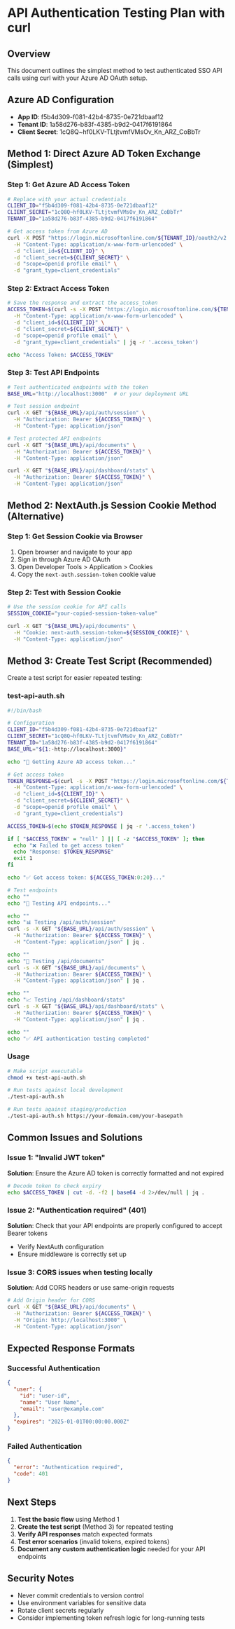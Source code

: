 # API Authentication Testing Plan with curl

## Overview
This document outlines the simplest method to test authenticated SSO API calls using curl with your Azure AD OAuth setup.

## Azure AD Configuration
- **App ID**: f5b4d309-f081-42b4-8735-0e721dbaaf12
- **Tenant ID**: 1a58d276-b83f-4385-b9d2-0417f6191864
- **Client Secret**: 1cQ8Q~hf0LKV-TLtjtvmfVMsOv_Kn_ARZ_CoBbTr

## Method 1: Direct Azure AD Token Exchange (Simplest)

### Step 1: Get Azure AD Access Token
```bash
# Replace with your actual credentials
CLIENT_ID="f5b4d309-f081-42b4-8735-0e721dbaaf12"
CLIENT_SECRET="1cQ8Q~hf0LKV-TLtjtvmfVMsOv_Kn_ARZ_CoBbTr"
TENANT_ID="1a58d276-b83f-4385-b9d2-0417f6191864"

# Get access token from Azure AD
curl -X POST "https://login.microsoftonline.com/${TENANT_ID}/oauth2/v2.0/token" \
  -H "Content-Type: application/x-www-form-urlencoded" \
  -d "client_id=${CLIENT_ID}" \
  -d "client_secret=${CLIENT_SECRET}" \
  -d "scope=openid profile email" \
  -d "grant_type=client_credentials"
```

### Step 2: Extract Access Token
```bash
# Save the response and extract the access_token
ACCESS_TOKEN=$(curl -s -X POST "https://login.microsoftonline.com/${TENANT_ID}/oauth2/v2.0/token" \
  -H "Content-Type: application/x-www-form-urlencoded" \
  -d "client_id=${CLIENT_ID}" \
  -d "client_secret=${CLIENT_SECRET}" \
  -d "scope=openid profile email" \
  -d "grant_type=client_credentials" | jq -r '.access_token')

echo "Access Token: $ACCESS_TOKEN"
```

### Step 3: Test API Endpoints
```bash
# Test authenticated endpoints with the token
BASE_URL="http://localhost:3000"  # or your deployment URL

# Test session endpoint
curl -X GET "${BASE_URL}/api/auth/session" \
  -H "Authorization: Bearer ${ACCESS_TOKEN}" \
  -H "Content-Type: application/json"

# Test protected API endpoints
curl -X GET "${BASE_URL}/api/documents" \
  -H "Authorization: Bearer ${ACCESS_TOKEN}" \
  -H "Content-Type: application/json"

curl -X GET "${BASE_URL}/api/dashboard/stats" \
  -H "Authorization: Bearer ${ACCESS_TOKEN}" \
  -H "Content-Type: application/json"
```

## Method 2: NextAuth.js Session Cookie Method (Alternative)

### Step 1: Get Session Cookie via Browser
1. Open browser and navigate to your app
2. Sign in through Azure AD OAuth
3. Open Developer Tools > Application > Cookies
4. Copy the `next-auth.session-token` cookie value

### Step 2: Test with Session Cookie
```bash
# Use the session cookie for API calls
SESSION_COOKIE="your-copied-session-token-value"

curl -X GET "${BASE_URL}/api/documents" \
  -H "Cookie: next-auth.session-token=${SESSION_COOKIE}" \
  -H "Content-Type: application/json"
```

## Method 3: Create Test Script (Recommended)

Create a test script for easier repeated testing:

### test-api-auth.sh
```bash
#!/bin/bash

# Configuration
CLIENT_ID="f5b4d309-f081-42b4-8735-0e721dbaaf12"
CLIENT_SECRET="1cQ8Q~hf0LKV-TLtjtvmfVMsOv_Kn_ARZ_CoBbTr"
TENANT_ID="1a58d276-b83f-4385-b9d2-0417f6191864"
BASE_URL="${1:-http://localhost:3000}"

echo "🔐 Getting Azure AD access token..."

# Get access token
TOKEN_RESPONSE=$(curl -s -X POST "https://login.microsoftonline.com/${TENANT_ID}/oauth2/v2.0/token" \
  -H "Content-Type: application/x-www-form-urlencoded" \
  -d "client_id=${CLIENT_ID}" \
  -d "client_secret=${CLIENT_SECRET}" \
  -d "scope=openid profile email" \
  -d "grant_type=client_credentials")

ACCESS_TOKEN=$(echo $TOKEN_RESPONSE | jq -r '.access_token')

if [ "$ACCESS_TOKEN" = "null" ] || [ -z "$ACCESS_TOKEN" ]; then
  echo "❌ Failed to get access token"
  echo "Response: $TOKEN_RESPONSE"
  exit 1
fi

echo "✅ Got access token: ${ACCESS_TOKEN:0:20}..."

# Test endpoints
echo ""
echo "🧪 Testing API endpoints..."

echo ""
echo "📊 Testing /api/auth/session"
curl -s -X GET "${BASE_URL}/api/auth/session" \
  -H "Authorization: Bearer ${ACCESS_TOKEN}" \
  -H "Content-Type: application/json" | jq .

echo ""
echo "📄 Testing /api/documents"
curl -s -X GET "${BASE_URL}/api/documents" \
  -H "Authorization: Bearer ${ACCESS_TOKEN}" \
  -H "Content-Type: application/json" | jq .

echo ""
echo "📈 Testing /api/dashboard/stats"
curl -s -X GET "${BASE_URL}/api/dashboard/stats" \
  -H "Authorization: Bearer ${ACCESS_TOKEN}" \
  -H "Content-Type: application/json" | jq .

echo ""
echo "✅ API authentication testing completed"
```

### Usage
```bash
# Make script executable
chmod +x test-api-auth.sh

# Run tests against local development
./test-api-auth.sh

# Run tests against staging/production
./test-api-auth.sh https://your-domain.com/your-basepath
```

## Common Issues and Solutions

### Issue 1: "Invalid JWT token"
**Solution**: Ensure the Azure AD token is correctly formatted and not expired
```bash
# Decode token to check expiry
echo $ACCESS_TOKEN | cut -d. -f2 | base64 -d 2>/dev/null | jq .
```

### Issue 2: "Authentication required" (401)
**Solution**: Check that your API endpoints are properly configured to accept Bearer tokens
- Verify NextAuth configuration
- Ensure middleware is correctly set up

### Issue 3: CORS issues when testing locally
**Solution**: Add CORS headers or use same-origin requests
```bash
# Add Origin header for CORS
curl -X GET "${BASE_URL}/api/documents" \
  -H "Authorization: Bearer ${ACCESS_TOKEN}" \
  -H "Origin: http://localhost:3000" \
  -H "Content-Type: application/json"
```

## Expected Response Formats

### Successful Authentication
```json
{
  "user": {
    "id": "user-id",
    "name": "User Name", 
    "email": "user@example.com"
  },
  "expires": "2025-01-01T00:00:00.000Z"
}
```

### Failed Authentication
```json
{
  "error": "Authentication required",
  "code": 401
}
```

## Next Steps

1. **Test the basic flow** using Method 1
2. **Create the test script** (Method 3) for repeated testing
3. **Verify API responses** match expected formats
4. **Test error scenarios** (invalid tokens, expired tokens)
5. **Document any custom authentication logic** needed for your API endpoints

## Security Notes

- Never commit credentials to version control
- Use environment variables for sensitive data
- Rotate client secrets regularly
- Consider implementing token refresh logic for long-running tests